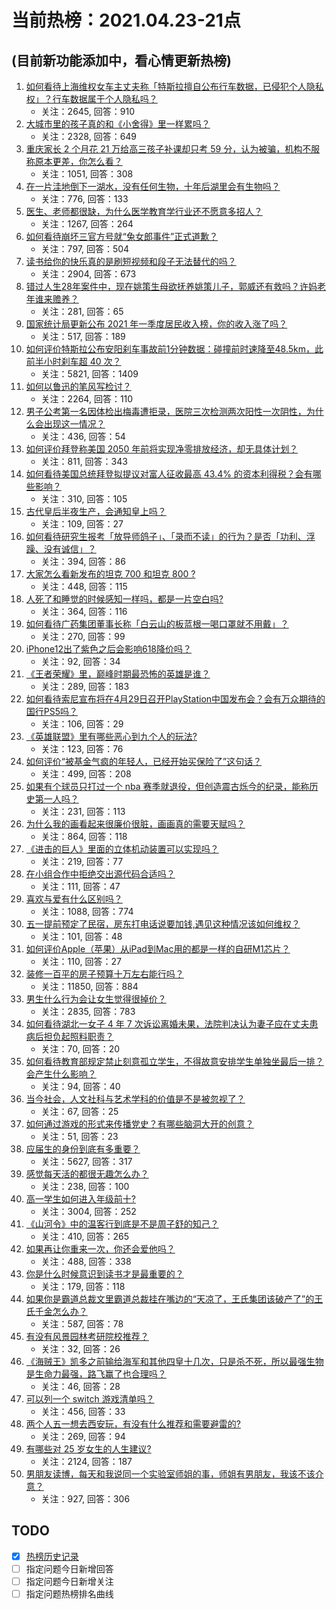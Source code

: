 # 当前热榜：2021.04.23-21点
## (目前新功能添加中，看心情更新热榜)
1. [如何看待上海维权女车主丈夫称「特斯拉擅自公布行车数据，已侵犯个人隐私权」？行车数据属于个人隐私吗？](https://www.zhihu.com/question/456075339)
    * 关注：2645, 回答：910
2. [大城市里的孩子真的和《小舍得》里一样累吗？](https://www.zhihu.com/question/455699208)
    * 关注：2328, 回答：649
3. [重庆家长 2 个月花 21 万给高三孩子补课却只考 59 分，认为被骗，机构不服称原本更差，你怎么看？](https://www.zhihu.com/question/455913315)
    * 关注：1051, 回答：308
4. [在一片洼地倒下一湖水，没有任何生物，十年后湖里会有生物吗？](https://www.zhihu.com/question/455641279)
    * 关注：776, 回答：133
5. [医生、老师都很缺，为什么医学教育学行业还不愿意多招人？](https://www.zhihu.com/question/455946878)
    * 关注：1267, 回答：264
6. [如何看待崩坏三官方号就“兔女郎事件”正式道歉？](https://www.zhihu.com/question/455995309)
    * 关注：797, 回答：504
7. [读书给你的快乐真的是刷短视频和段子无法替代的吗？](https://www.zhihu.com/question/455756676)
    * 关注：2904, 回答：673
8. [错过人生28年案件中，现在姚策生母欲抚养姚策儿子，郭威还有救吗？许妈老年谁来赡养？](https://www.zhihu.com/question/455920156)
    * 关注：281, 回答：65
9. [国家统计局更新公布 2021 年一季度居民收入榜，你的收入涨了吗？](https://www.zhihu.com/question/456085954)
    * 关注：517, 回答：189
10. [如何评价特斯拉公布安阳刹车事故前1分钟数据：碰撞前时速降至48.5km，此前半小时刹车超 40 次？](https://www.zhihu.com/question/456002925)
    * 关注：5821, 回答：1409
11. [如何以鲁迅的笔风写检讨？](https://www.zhihu.com/question/454051803)
    * 关注：2264, 回答：110
12. [男子公考第一名因体检出梅毒遭拒录，医院三次检测两次阳性一次阴性，为什么会出现这一情况？](https://www.zhihu.com/question/456145202)
    * 关注：436, 回答：54
13. [如何评价拜登称美国 2050 年前将实现净零排放经济，却无具体计划？](https://www.zhihu.com/question/456081585)
    * 关注：811, 回答：343
14. [如何看待美国总统拜登拟提议对富人征收最高 43.4% 的资本利得税？会有哪些影响？](https://www.zhihu.com/question/456062682)
    * 关注：310, 回答：105
15. [古代皇后半夜生产，会通知皇上吗？](https://www.zhihu.com/question/455204116)
    * 关注：109, 回答：27
16. [如何看待研究生报考「放导师鸽子」、「录而不读」的行为？是否「功利、浮躁、没有诚信」？](https://www.zhihu.com/question/455928742)
    * 关注：394, 回答：86
17. [大家怎么看新发布的坦克 700 和坦克 800 ?](https://www.zhihu.com/question/455499071)
    * 关注：448, 回答：115
18. [人死了和睡觉的时候感知一样吗，都是一片空白吗?](https://www.zhihu.com/question/389364959)
    * 关注：364, 回答：116
19. [如何看待广药集团董事长称「白云山的板蓝根一喝口罩就不用戴」？](https://www.zhihu.com/question/455988256)
    * 关注：270, 回答：99
20. [iPhone12出了紫色之后会影响618降价吗？](https://www.zhihu.com/question/455722908)
    * 关注：92, 回答：34
21. [《王者荣耀》里，巅峰时期最恐怖的英雄是谁？](https://www.zhihu.com/question/454757335)
    * 关注：289, 回答：183
22. [如何看待索尼宣布将在4月29日召开PlayStation中国发布会？会有万众期待的国行PS5吗？](https://www.zhihu.com/question/456094164)
    * 关注：106, 回答：29
23. [《英雄联盟》里有哪些恶心到九个人的玩法?](https://www.zhihu.com/question/454442754)
    * 关注：123, 回答：76
24. [如何评价“被基金气疯的年轻人，已经开始买保险了”这句话？](https://www.zhihu.com/question/454948722)
    * 关注：499, 回答：208
25. [如果有个球员只打过一个 nba 赛季就退役，但创造震古烁今的纪录，能称历史第一人吗？](https://www.zhihu.com/question/452486283)
    * 关注：231, 回答：113
26. [为什么我的画看起来很廉价很脏，画画真的需要天赋吗？](https://www.zhihu.com/question/447405470)
    * 关注：864, 回答：118
27. [《进击的巨人》里面的立体机动装置可以实现吗？](https://www.zhihu.com/question/35230769)
    * 关注：219, 回答：77
28. [在小组合作中拒绝交出源代码合适吗？](https://www.zhihu.com/question/456100965)
    * 关注：111, 回答：47
29. [喜欢与爱有什么区别吗？](https://www.zhihu.com/question/453234065)
    * 关注：1088, 回答：774
30. [五一提前预定了民宿，房东打电话说要加钱,遇见这种情况该如何维权？](https://www.zhihu.com/question/453844788)
    * 关注：101, 回答：48
31. [如何评价Apple（苹果）从iPad到Mac用的都是一样的自研M1芯片？](https://www.zhihu.com/question/455756351)
    * 关注：110, 回答：27
32. [装修一百平的房子预算十万左右能行吗？](https://www.zhihu.com/question/382784210)
    * 关注：11850, 回答：884
33. [男生什么行为会让女生觉得很掉价？](https://www.zhihu.com/question/444620467)
    * 关注：2835, 回答：783
34. [如何看待湖北一女子 4 年 7 次诉讼离婚未果，法院判决认为妻子应在丈夫患病后担负起照料职责？](https://www.zhihu.com/question/456094188)
    * 关注：70, 回答：20
35. [如何看待教育部规定禁止刻意孤立学生，不得故意安排学生单独坐最后一排？会产生什么影响？](https://www.zhihu.com/question/455974490)
    * 关注：94, 回答：40
36. [当今社会，人文社科与艺术学科的价值是不是被忽视了？](https://www.zhihu.com/question/455760719)
    * 关注：67, 回答：25
37. [如何通过游戏的形式来传播党史？有哪些脑洞大开的创意？](https://www.zhihu.com/question/455836104)
    * 关注：51, 回答：23
38. [应届生的身份到底有多重要？](https://www.zhihu.com/question/386115358)
    * 关注：5627, 回答：317
39. [感觉每天活的都很无趣怎么办？](https://www.zhihu.com/question/455147399)
    * 关注：238, 回答：100
40. [高一学生如何进入年级前十?](https://www.zhihu.com/question/426078063)
    * 关注：3004, 回答：252
41. [《山河令》中的温客行到底是不是周子舒的知己？](https://www.zhihu.com/question/450767727)
    * 关注：410, 回答：265
42. [如果再让你重来一次，你还会爱他吗？](https://www.zhihu.com/question/453561277)
    * 关注：488, 回答：338
43. [你是什么时候意识到读书才是最重要的？](https://www.zhihu.com/question/454344106)
    * 关注：179, 回答：118
44. [如果你是霸道总裁文里霸道总裁挂在嘴边的“天凉了，王氏集团该破产了”的王氏千金怎么办？](https://www.zhihu.com/question/408494360)
    * 关注：587, 回答：78
45. [有没有风景园林考研院校推荐？](https://www.zhihu.com/question/453390396)
    * 关注：32, 回答：26
46. [《海贼王》凯多之前输给海军和其他四皇十几次，只是杀不死，所以最强生物是生命力最强，路飞赢了也合理吗？](https://www.zhihu.com/question/454631871)
    * 关注：46, 回答：28
47. [可以列一个 switch 游戏清单吗？](https://www.zhihu.com/question/454703059)
    * 关注：456, 回答：33
48. [两个人五一想去西安玩，有没有什么推荐和需要避雷的?](https://www.zhihu.com/question/450778835)
    * 关注：269, 回答：94
49. [有哪些对 25 岁女生的人生建议?](https://www.zhihu.com/question/447599541)
    * 关注：2124, 回答：187
50. [男朋友读博，每天和我说同一个实验室师姐的事，师姐有男朋友，我该不该介意？](https://www.zhihu.com/question/454875381)
    * 关注：927, 回答：306
## TODO
* [x] [热榜历史记录](hot_history/AllHot.md)
* [ ] 指定问题今日新增回答
* [ ] 指定问题今日新增关注
* [ ] 指定问题热榜排名曲线
